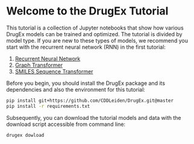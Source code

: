 # Welcome to the DrugEx Tutorial

This tutorial is a collection of Jupyter notebooks that show how various DrugEx models can be trained and optimized. The tutorial is divided by model type. If you are new to these types of models, we recommend you start with the recurrent neural network (RNN) in the first tutorial:

1. [Recurrent Neural Network](RNN.ipynb)
2. [Graph Transformer](Graph-Transformer.ipynb)
3. [SMILES Sequence Transformer](SMILES-Transformer.ipynb)

Before you begin, you should install the DrugEx package and its dependencies and also the environment for this tutorial:

```bash
pip install git+https://github.com/CDDLeiden/DrugEx.git@master
pip install -r requirements.txt
```

Subsequently, you can download the tutorial models and data with the download script accessible from command line:

```bash
drugex dowload
```
